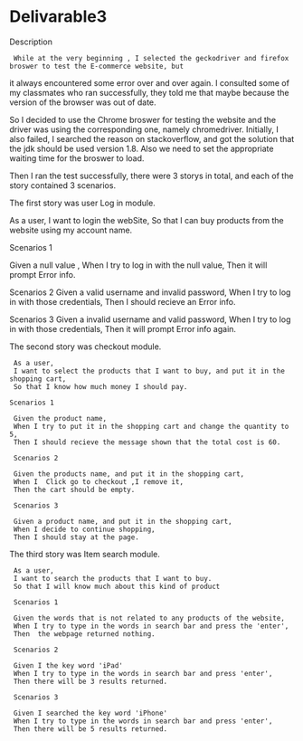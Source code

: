 # Delivarable3

Description

     While at the very beginning , I selected the geckodriver and firefox broswer to test the E-commerce website, but
it always encountered some error over and over again. I consulted some of my classmates who ran successfully, they told
me that maybe because the version of the browser was out of date.

   So I decided to use the Chrome broswer for testing the website and the driver was using the corresponding one, namely chromedriver.
 Initially, I also failed, I searched the reason on stackoverflow, and got the solution that the jdk should be used version 1.8.
  Also we need to set the appropriate waiting time for the broswer to load. 


  Then I ran the test successfully, there were 3 storys in total, and each of the story contained 3 scenarios. 

  The first story was user Log in module.
   
   As a user,
   I want to login the webSite,
   So that I can buy products from the website using my account name.

   Scenarios 1
   
   Given a null value ,
   When I try to log in with the null value,
   Then it will prompt Error info.

   Scenarios 2
   Given a valid username and invalid password,
   When I try to log in with those credentials,
   Then I should recieve an Error info.


   Scenarios 3
   Given a invalid username and valid password,
   When I try to log in with those credentials,
   Then it will prompt Error info again.


   The second story was checkout module.

     As a user,
     I want to select the products that I want to buy, and put it in the shopping cart,
     So that I know how much money I should pay.
     
    Scenarios 1

     Given the product name, 
	 When I try to put it in the shopping cart and change the quantity to 5, 
	 Then I should recieve the message shown that the total cost is 60.

	 Scenarios 2

	 Given the products name, and put it in the shopping cart,
	 When I  Click go to checkout ,I remove it,
	 Then the cart should be empty.

	 Scenarios 3
     
     Given a product name, and put it in the shopping cart,
     When I decide to continue shopping,
	 Then I should stay at the page.


   The third story was Item search module.

   
     As a user, 
     I want to search the products that I want to buy.
     So that I will know much about this kind of product
     
     Scenarios 1
           
     Given the words that is not related to any products of the website,
     When I try to type in the words in search bar and press the 'enter',
     Then  the webpage returned nothing.
     
     Scenarios 2
           
     Given I the key word 'iPad'
     When I try to type in the words in search bar and press 'enter',
     Then there will be 3 results returned.

     Scenarios 3

     Given I searched the key word 'iPhone'
     When I try to type in the words in search bar and press 'enter',
     Then there will be 5 results returned.



  




